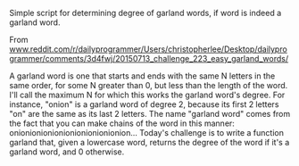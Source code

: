Simple script for determining degree of garland words, 
if word is indeed a garland word.

From www.reddit.com/r/dailyprogrammer/Users/christopherlee/Desktop/dailyprogrammer/comments/3d4fwj/20150713_challenge_223_easy_garland_words/ 

A garland word is one that starts and ends with the same N letters 
in the same order, for some N greater than 0, but less than the 
length of the word. I'll call the maximum N for which this works 
the garland word's degree. For instance, "onion" is a garland word 
of degree 2, because its first 2 letters "on" are the same as its 
last 2 letters. The name "garland word" comes from the fact that 
you can make chains of the word in this manner:
onionionionionionionionionionion...
Today's challenge is to write a function garland that, given a 
lowercase word, returns the degree of the word if it's a garland 
word, and 0 otherwise.
